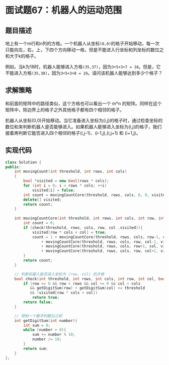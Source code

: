 # 面试题67：机器人的运动范围

## 题目描述

地上有一个m行和n列的方格。一个机器人从坐标`(0,0)`的格子开始移动，每一次只能向左，右，上，下四个方向移动一格，但是不能进入行坐标和列坐标的数位之和大于k的格子。 

例如，当k为18时，机器人能够进入方格`(35,37)`，因为`3+5+3+7 = 18`。但是，它不能进入方格`(35,38)`，因为`3+5+3+8 = 19`。请问该机器人能够达到多少个格子？

## 求解策略

和前面的矩阵中的路径类似，这个方格也可以看出一个 m*n 的矩阵。同样在这个矩阵中，除边界上的格子之外其他格子都有四个相邻的格子。

机器人从坐标(0,0)开始移动。当它准备进入坐标为(i,j)的格子时，通过检查坐标的数位和来判断机器人是否能够进入。如果机器人能够进入坐标为(i,j)的格子，我们接着再判断它能否进入四个相邻的格子(i,j-1)、(i-1,j),(i,j+1) 和 (i+1,j)。

## 实现代码

```c++
class Solution {
public:
    int movingCount(int threshold, int rows, int cols)
    {
        bool *visited = new bool[rows * cols];
        for (int i = 0; i < rows * cols; ++i)
            visited[i] = false;
        int count = movingCountCore(threshold, rows, cols, 0, 0, visited);
        delete[] visited;
        return count;
    }
        
    int movingCountCore(int threshold, int rows, int cols, int row, int col, bool* visited){
        int count = 0;
        if (check(threshold, rows, cols, row, col ,visited)){
            visited[row * cols + col] = true;
            count = 1 + movingCountCore(threshold, rows, cols, row-1, col, visited)
                + movingCountCore(threshold, rows, cols, row, col-1, visited)
                + movingCountCore(threshold, rows, cols, row+1, col, visited)
                + movingCountCore(threshold, rows, cols, row, col+1, visited);
        }
        return count;
    }

    // 判断机器人能否进入坐标为 (row, col) 的方格
    bool check(int threshold, int rows, int cols, int row, int col, bool* visited){
        if (row >= 0 && row < rows && col >= 0 && col < cols
           && getDigitSum(row) + getDigitSum(col) <= threshold
           && !visited[row * cols + col])
            return true;
        return false;
    }

    // 得到一个数字的数位之和
    int getDigitSum(int number){
        int sum = 0;
        while (number > 0){
            sum += number % 10;
            number /= 10;
        }
        return sum;
    }
};
```